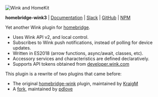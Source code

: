 ![Wink and HomeKit](https://i.imgur.com/JGy2QiM.png)

**homebridge-wink3**
|
[Documentation](https://sibartlett.github.io/homebridge-wink3)
|
[Slack](https://homebridgeteam.slack.com/messages/C0FPLQW8J)
|
[GitHub](https://github.com/sibartlett/homebridge-wink3)
|
[NPM](https://www.npmjs.com/package/homebridge-wink3)

Yet another Wink plugin for [homebridge](https://github.com/nfarina/homebridge).

* Uses Wink API v2, and local control.
* Subscribes to Wink push notifications, instead of polling for device updates.
* Written in ES2018 (arrow functions, async/await, classes, etc).
* Accessory services and characteristics are defined declaratively.
* Supports API tokens obtained from [developer.wink.com](https://developer.wink.com)

This plugin is a rewrite of two plugins that came before:

* The original [homebridge-wink](https://github.com/KraigM/homebridge-wink) plugin, maintained by [KraigM](https://github.com/KraigM)
* A [fork](https://github.com/pdlove/homebridge-wink), maintained by [pdlove](https://github.com/pdlove)
